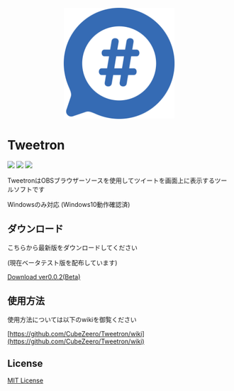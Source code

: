 <p align="center">
  <img width="250px" src="RM_img/rm_icon.png">
</p>

# Tweetron

[![](https://img.shields.io/github/license/CubeZeero/Tweetron?style=flat-square)](https://github.com/CubeZeero/Tweetron/blob/main/LICENSE)
[![](https://img.shields.io/github/repo-size/CubeZeero/Tweetron?style=flat-square)](https://github.com/CubeZeero/Tweetron/)
[![](https://img.shields.io/github/downloads/CubeZeero/Tweetron/total?color=366AB3&label=Tweetron%20Download&style=flat-square)](https://github.com/CubeZeero/Tweetron/releases/tag/ver0.0.2(Beta))

TweetronはOBSブラウザーソースを使用してツイートを画面上に表示するツールソフトです

Windowsのみ対応 (Windows10動作確認済)

## ダウンロード

こちらから最新版をダウンロードしてください

(現在ベータテスト版を配布しています)

[Download ver0.0.2(Beta)](https://github.com/CubeZeero/Tweetron/releases/tag/ver0.0.2(Beta))

## 使用方法

使用方法については以下のwikiを御覧ください

[https://github.com/CubeZeero/Tweetron/wiki](https://github.com/CubeZeero/Tweetron/wiki)

## License

[MIT License](https://github.com/CubeZeero/Tweetron/blob/main/LICENSE)
